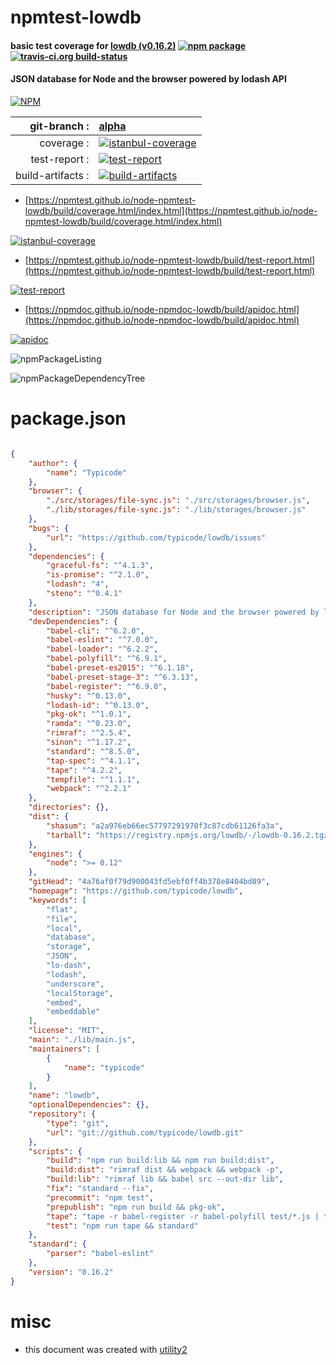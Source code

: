 # npmtest-lowdb

#### basic test coverage for  [lowdb (v0.16.2)](https://github.com/typicode/lowdb)  [![npm package](https://img.shields.io/npm/v/npmtest-lowdb.svg?style=flat-square)](https://www.npmjs.org/package/npmtest-lowdb) [![travis-ci.org build-status](https://api.travis-ci.org/npmtest/node-npmtest-lowdb.svg)](https://travis-ci.org/npmtest/node-npmtest-lowdb)

#### JSON database for Node and the browser powered by lodash API

[![NPM](https://nodei.co/npm/lowdb.png?downloads=true&downloadRank=true&stars=true)](https://www.npmjs.com/package/lowdb)

| git-branch : | [alpha](https://github.com/npmtest/node-npmtest-lowdb/tree/alpha)|
|--:|:--|
| coverage : | [![istanbul-coverage](https://npmtest.github.io/node-npmtest-lowdb/build/coverage.badge.svg)](https://npmtest.github.io/node-npmtest-lowdb/build/coverage.html/index.html)|
| test-report : | [![test-report](https://npmtest.github.io/node-npmtest-lowdb/build/test-report.badge.svg)](https://npmtest.github.io/node-npmtest-lowdb/build/test-report.html)|
| build-artifacts : | [![build-artifacts](https://npmtest.github.io/node-npmtest-lowdb/glyphicons_144_folder_open.png)](https://github.com/npmtest/node-npmtest-lowdb/tree/gh-pages/build)|

- [https://npmtest.github.io/node-npmtest-lowdb/build/coverage.html/index.html](https://npmtest.github.io/node-npmtest-lowdb/build/coverage.html/index.html)

[![istanbul-coverage](https://npmtest.github.io/node-npmtest-lowdb/build/screenCapture.buildCi.browser.%252Ftmp%252Fbuild%252Fcoverage.lib.html.png)](https://npmtest.github.io/node-npmtest-lowdb/build/coverage.html/index.html)

- [https://npmtest.github.io/node-npmtest-lowdb/build/test-report.html](https://npmtest.github.io/node-npmtest-lowdb/build/test-report.html)

[![test-report](https://npmtest.github.io/node-npmtest-lowdb/build/screenCapture.buildCi.browser.%252Ftmp%252Fbuild%252Ftest-report.html.png)](https://npmtest.github.io/node-npmtest-lowdb/build/test-report.html)

- [https://npmdoc.github.io/node-npmdoc-lowdb/build/apidoc.html](https://npmdoc.github.io/node-npmdoc-lowdb/build/apidoc.html)

[![apidoc](https://npmdoc.github.io/node-npmdoc-lowdb/build/screenCapture.buildCi.browser.%252Ftmp%252Fbuild%252Fapidoc.html.png)](https://npmdoc.github.io/node-npmdoc-lowdb/build/apidoc.html)

![npmPackageListing](https://npmtest.github.io/node-npmtest-lowdb/build/screenCapture.npmPackageListing.svg)

![npmPackageDependencyTree](https://npmtest.github.io/node-npmtest-lowdb/build/screenCapture.npmPackageDependencyTree.svg)



# package.json

```json

{
    "author": {
        "name": "Typicode"
    },
    "browser": {
        "./src/storages/file-sync.js": "./src/storages/browser.js",
        "./lib/storages/file-sync.js": "./lib/storages/browser.js"
    },
    "bugs": {
        "url": "https://github.com/typicode/lowdb/issues"
    },
    "dependencies": {
        "graceful-fs": "^4.1.3",
        "is-promise": "^2.1.0",
        "lodash": "4",
        "steno": "^0.4.1"
    },
    "description": "JSON database for Node and the browser powered by lodash API",
    "devDependencies": {
        "babel-cli": "^6.2.0",
        "babel-eslint": "^7.0.0",
        "babel-loader": "^6.2.2",
        "babel-polyfill": "^6.9.1",
        "babel-preset-es2015": "^6.1.18",
        "babel-preset-stage-3": "^6.3.13",
        "babel-register": "^6.9.0",
        "husky": "^0.13.0",
        "lodash-id": "^0.13.0",
        "pkg-ok": "^1.0.1",
        "ramda": "^0.23.0",
        "rimraf": "^2.5.4",
        "sinon": "^1.17.2",
        "standard": "^8.5.0",
        "tap-spec": "^4.1.1",
        "tape": "^4.2.2",
        "tempfile": "^1.1.1",
        "webpack": "^2.2.1"
    },
    "directories": {},
    "dist": {
        "shasum": "a2a976eb66ec57797291970f3c87cdb61126fa3a",
        "tarball": "https://registry.npmjs.org/lowdb/-/lowdb-0.16.2.tgz"
    },
    "engines": {
        "node": ">= 0.12"
    },
    "gitHead": "4a76af0f79d900043fd5ebf0ff4b378e8404bd89",
    "homepage": "https://github.com/typicode/lowdb",
    "keywords": [
        "flat",
        "file",
        "local",
        "database",
        "storage",
        "JSON",
        "lo-dash",
        "lodash",
        "underscore",
        "localStorage",
        "embed",
        "embeddable"
    ],
    "license": "MIT",
    "main": "./lib/main.js",
    "maintainers": [
        {
            "name": "typicode"
        }
    ],
    "name": "lowdb",
    "optionalDependencies": {},
    "repository": {
        "type": "git",
        "url": "git://github.com/typicode/lowdb.git"
    },
    "scripts": {
        "build": "npm run build:lib && npm run build:dist",
        "build:dist": "rimraf dist && webpack && webpack -p",
        "build:lib": "rimraf lib && babel src --out-dir lib",
        "fix": "standard --fix",
        "precommit": "npm test",
        "prepublish": "npm run build && pkg-ok",
        "tape": "tape -r babel-register -r babel-polyfill test/*.js | tap-spec",
        "test": "npm run tape && standard"
    },
    "standard": {
        "parser": "babel-eslint"
    },
    "version": "0.16.2"
}
```



# misc
- this document was created with [utility2](https://github.com/kaizhu256/node-utility2)
